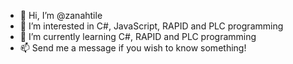 - 👋 Hi, I’m @zanahtile
- 👀 I’m interested in C#, JavaScript, RAPID and PLC programming
- 🌱 I’m currently learning C#, RAPID and PLC programming
- 📫 Send me a message if you wish to know something!
